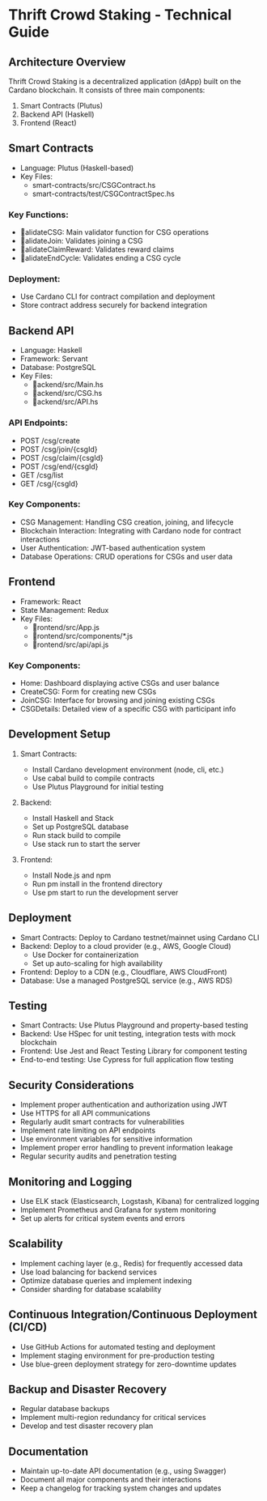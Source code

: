 # Thrift Crowd Staking - Technical Guide

## Architecture Overview
Thrift Crowd Staking is a decentralized application (dApp) built on the Cardano blockchain. It consists of three main components:
1. Smart Contracts (Plutus)
2. Backend API (Haskell)
3. Frontend (React)

## Smart Contracts
- Language: Plutus (Haskell-based)
- Key Files: 
  - smart-contracts/src/CSGContract.hs
  - smart-contracts/test/CSGContractSpec.hs

### Key Functions:
- alidateCSG: Main validator function for CSG operations
- alidateJoin: Validates joining a CSG
- alidateClaimReward: Validates reward claims
- alidateEndCycle: Validates ending a CSG cycle

### Deployment:
- Use Cardano CLI for contract compilation and deployment
- Store contract address securely for backend integration

## Backend API
- Language: Haskell
- Framework: Servant
- Database: PostgreSQL
- Key Files:
  - ackend/src/Main.hs
  - ackend/src/CSG.hs
  - ackend/src/API.hs

### API Endpoints:
- POST /csg/create
- POST /csg/join/{csgId}
- POST /csg/claim/{csgId}
- POST /csg/end/{csgId}
- GET /csg/list
- GET /csg/{csgId}

### Key Components:
- CSG Management: Handling CSG creation, joining, and lifecycle
- Blockchain Interaction: Integrating with Cardano node for contract interactions
- User Authentication: JWT-based authentication system
- Database Operations: CRUD operations for CSGs and user data

## Frontend
- Framework: React
- State Management: Redux
- Key Files:
  - rontend/src/App.js
  - rontend/src/components/*.js
  - rontend/src/api/api.js

### Key Components:
- Home: Dashboard displaying active CSGs and user balance
- CreateCSG: Form for creating new CSGs
- JoinCSG: Interface for browsing and joining existing CSGs
- CSGDetails: Detailed view of a specific CSG with participant info

## Development Setup
1. Smart Contracts:
   - Install Cardano development environment (node, cli, etc.)
   - Use cabal build to compile contracts
   - Use Plutus Playground for initial testing

2. Backend:
   - Install Haskell and Stack
   - Set up PostgreSQL database
   - Run stack build to compile
   - Use stack run to start the server

3. Frontend:
   - Install Node.js and npm
   - Run 
pm install in the frontend directory
   - Use 
pm start to run the development server

## Deployment
- Smart Contracts: Deploy to Cardano testnet/mainnet using Cardano CLI
- Backend: Deploy to a cloud provider (e.g., AWS, Google Cloud)
  - Use Docker for containerization
  - Set up auto-scaling for high availability
- Frontend: Deploy to a CDN (e.g., Cloudflare, AWS CloudFront)
- Database: Use a managed PostgreSQL service (e.g., AWS RDS)

## Testing
- Smart Contracts: Use Plutus Playground and property-based testing
- Backend: Use HSpec for unit testing, integration tests with mock blockchain
- Frontend: Use Jest and React Testing Library for component testing
- End-to-end testing: Use Cypress for full application flow testing

## Security Considerations
- Implement proper authentication and authorization using JWT
- Use HTTPS for all API communications
- Regularly audit smart contracts for vulnerabilities
- Implement rate limiting on API endpoints
- Use environment variables for sensitive information
- Implement proper error handling to prevent information leakage
- Regular security audits and penetration testing

## Monitoring and Logging
- Use ELK stack (Elasticsearch, Logstash, Kibana) for centralized logging
- Implement Prometheus and Grafana for system monitoring
- Set up alerts for critical system events and errors

## Scalability
- Implement caching layer (e.g., Redis) for frequently accessed data
- Use load balancing for backend services
- Optimize database queries and implement indexing
- Consider sharding for database scalability

## Continuous Integration/Continuous Deployment (CI/CD)
- Use GitHub Actions for automated testing and deployment
- Implement staging environment for pre-production testing
- Use blue-green deployment strategy for zero-downtime updates

## Backup and Disaster Recovery
- Regular database backups
- Implement multi-region redundancy for critical services
- Develop and test disaster recovery plan

## Documentation
- Maintain up-to-date API documentation (e.g., using Swagger)
- Document all major components and their interactions
- Keep a changelog for tracking system changes and updates

